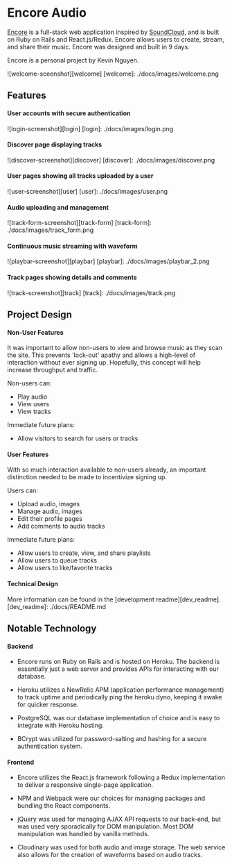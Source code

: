 # Encore Audio

[Encore][encore] is a full-stack web application inspired by [SoundCloud][soundcloud],
and is built on Ruby on Rails and React.js/Redux. Encore allows users to create,
stream, and share their music. Encore was designed and built in 9 days.

Encore is a personal project by Kevin Nguyen.

[encore]: http://www.encore-audio.us
[soundcloud]: http://soundcloud.com

![welcome-sceenshot][welcome]
[welcome]: ./docs/images/welcome.png

## Features

#### User accounts with secure authentication
![login-screenshot][login]
[login]: ./docs/images/login.png

#### Discover page displaying tracks
![discover-screenshot][discover]
[discover]: ./docs/images/discover.png

#### User pages showing all tracks uploaded by a user
![user-screenshot][user]
[user]: ./docs/images/user.png

#### Audio uploading and management
![track-form-screenshot][track-form]
[track-form]: ./docs/images/track_form.png

#### Continuous music streaming with waveform
![playbar-screenshot][playbar]
[playbar]: ./docs/images/playbar_2.png

#### Track pages showing details and comments
![track-screenshot][track]
[track]: ./docs/images/track.png

## Project Design

#### Non-User Features
It was important to allow non-users to view and browse music as they
scan the site. This prevents 'lock-out' apathy and allows a high-level
of interaction without ever signing up. Hopefully, this concept will
help increase throughput and traffic.

Non-users can:
- Play audio
- View users
- View tracks

Immediate future plans:
- Allow visitors to search for users or tracks

#### User Features
With so much interaction available to non-users already, an important
distinction needed to be made to incentivize signing up.

Users can:
- Upload audio, images
- Manage audio, images
- Edit their profile pages
- Add comments to audio tracks

Immediate future plans:
- Allow users to create, view, and share playlists
- Allow users to queue tracks
- Allow users to like/favorite tracks

#### Technical Design

More information can be found in the [development readme][dev_readme].
[dev_readme]: ./docs/README.md

## Notable Technology

#### Backend
- Encore runs on Ruby on Rails and is hosted on Heroku. The backend is
essentially just a web server and provides APIs for interacting with
our database.

- Heroku utilizes a NewRelic APM (application performance management) to
track uptime and periodically ping the heroku dyno, keeping it awake for
quicker response.

- PostgreSQL was our database implementation of choice and is easy to
integrate with Heroku hosting.

- BCrypt was utilized for password-salting and hashing for a secure
authentication system.

#### Frontend

- Encore utilizes the React.js framework following a Redux implementation
to deliver a responsive single-page application.

- NPM and Webpack were our choices for managing packages and bundling
the React components.

- jQuery was used for managing AJAX API requests to our back-end, but was
used very sporadically for DOM manipulation. Most DOM manipulation was
handled by vanilla methods.

- Cloudinary was used for both audio and image storage. The web service
also allows for the creation of waveforms based on audio tracks.
